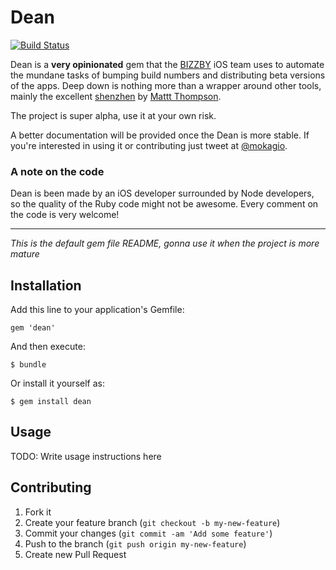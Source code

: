 # Dean

[![Build Status](https://travis-ci.org/Bizzby/dean.svg)](https://travis-ci.org/Bizzby/dean)

Dean is a **very opinionated** gem that the [BIZZBY](http://bizzby.com/) iOS team uses to automate the mundane tasks of bumping build numbers and distributing beta versions of the apps. Deep down is nothing more than a wrapper around other tools, mainly the excellent [shenzhen](https://github.com/nomad/shenzhen/) by [Mattt Thompson](http://github.com/mattt).

The project is super alpha, use it at your own risk.

A better documentation will be provided once the Dean is more stable. If you're interested in using it or contributing just tweet at [@mokagio](https://twitter.com/mokagio).

### A note on the code

Dean is been made by an iOS developer surrounded by Node developers, so the quality of the Ruby code might not be awesome. Every comment on the code is very welcome!

--- 

_This is the default gem file README, gonna use it when the project is more mature_

## Installation

Add this line to your application's Gemfile:

    gem 'dean'

And then execute:

    $ bundle

Or install it yourself as:

    $ gem install dean

## Usage

TODO: Write usage instructions here

## Contributing

1. Fork it
2. Create your feature branch (`git checkout -b my-new-feature`)
3. Commit your changes (`git commit -am 'Add some feature'`)
4. Push to the branch (`git push origin my-new-feature`)
5. Create new Pull Request
